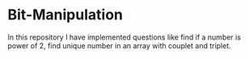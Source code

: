 # Bit-Manipulation

In this repository I have implemented questions like find if a number is power of 2, find unique number in an array with couplet and triplet.
